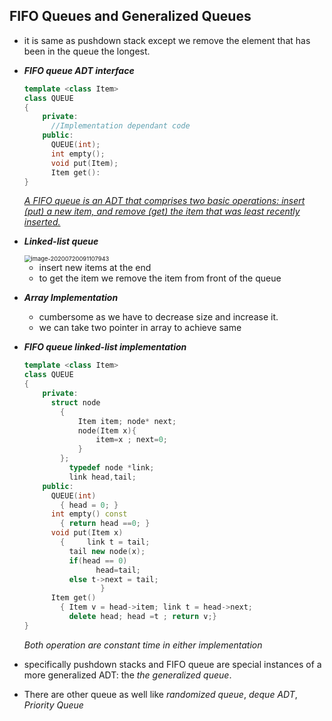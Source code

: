 ## FIFO Queues and Generalized Queues

- it is same as pushdown stack except we remove the element that has been in the queue the longest.

- ***FIFO queue ADT interface***

  ````c++
  template <class Item>
  class QUEUE
  {
      private:
      	//Implementation dependant code
      public:
      	QUEUE(int);
      	int empty();
      	void put(Item);
      	Item get():
  }
  ````

  *<u>A FIFO queue is an ADT that comprises two basic operations: insert (put) a new item, and remove (get) the item that was least recently inserted.</u>*

- ***Linked-list queue***

  <img src="D:\Notes\Algorithms and Data Structures\Part 2- Data Structures\4-Abstract Data Types\6-FIFO Queues and Generalized Queue.assets\image-20200720091107943.png" alt="image-20200720091107943" style="zoom:67%;" />

  - insert new items at the end
  - to get the item we remove the item from front of the queue

- ***Array Implementation***

  - cumbersome as we have to decrease size and increase it.
  - we can take two pointer in array to achieve same

- ***FIFO queue linked-list implementation***

  ````c++
  template <class Item>
  class QUEUE
  {
      private:
      	struct node
          {
              Item item; node* next;
              node(Item x){
                  item=x ; next=0;
              }
          };
      		typedef node *link;
      		link head,tail;
      public:
      	QUEUE(int)
          { head = 0; }
      	int empty() const
          { return head ==0; }
      	void put(Item x)
          { 	link t = tail;
          	tail new node(x);
           	if(head == 0)
                  head=tail;
           	else t->next = tail;
                   }
      	Item get()
          {	Item v = head->item; link t = head->next;
          	delete head; head =t ; return v;}
  }
  ````

  *Both operation are constant time in either implementation*

- specifically pushdown stacks and FIFO queue are special instances of a more generalized ADT: the *the generalized queue*.

- There are other queue as well like *randomized queue*, *deque ADT*, *Priority Queue*